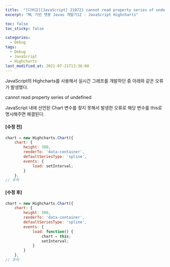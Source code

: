 ```yaml
---
title:  "[디버깅][JavaScript] 210721 cannot read property series of undefined"
excerpt: "ML 기반 챗봇 Javas 개발기12 - JavaScript Highcharts"

toc: false
toc_sticky: false

categories:
  - Debug
tags:
  - Debug
  - JavaScript
  - Highcharts
last_modified_at: 2021-07-21T13:36:00
---
```


JavaScript의 Highcharts를 사용해서 실시간 그래프를 개발하던 중 아래와 같은 오류가 발생했다.

<p class="error_msg">cannot read property series of undefined</p>

JavaScript 내에 선언된 Chart 변수를 찾지 못해서 발생한 오류로 해당 변수를 this로 명시해주면 해결된다.

#### [수정 전]
```javascript
chart = new Highcharts.Chart({
    chart: {
        height: 300,
        renderTo: 'data-container',
        defaultSeriesType: 'spline',
        events: {
            load: setInterval;
        }
    },
// 후략
```

#### [수정 후]
```javascript
chart = new Highcharts.Chart({
    chart: {
        height: 300,
        renderTo: 'data-container',
        defaultSeriesType: 'spline',
        events: {
            load: function() {
                chart = this;
                setInterval;
            }
        }
    },
// 후략
```